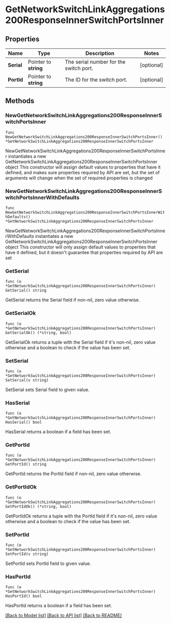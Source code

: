# GetNetworkSwitchLinkAggregations200ResponseInnerSwitchPortsInner

## Properties

Name | Type | Description | Notes
------------ | ------------- | ------------- | -------------
**Serial** | Pointer to **string** | The serial number for the switch port. | [optional] 
**PortId** | Pointer to **string** | The ID for the switch port. | [optional] 

## Methods

### NewGetNetworkSwitchLinkAggregations200ResponseInnerSwitchPortsInner

`func NewGetNetworkSwitchLinkAggregations200ResponseInnerSwitchPortsInner() *GetNetworkSwitchLinkAggregations200ResponseInnerSwitchPortsInner`

NewGetNetworkSwitchLinkAggregations200ResponseInnerSwitchPortsInner instantiates a new GetNetworkSwitchLinkAggregations200ResponseInnerSwitchPortsInner object
This constructor will assign default values to properties that have it defined,
and makes sure properties required by API are set, but the set of arguments
will change when the set of required properties is changed

### NewGetNetworkSwitchLinkAggregations200ResponseInnerSwitchPortsInnerWithDefaults

`func NewGetNetworkSwitchLinkAggregations200ResponseInnerSwitchPortsInnerWithDefaults() *GetNetworkSwitchLinkAggregations200ResponseInnerSwitchPortsInner`

NewGetNetworkSwitchLinkAggregations200ResponseInnerSwitchPortsInnerWithDefaults instantiates a new GetNetworkSwitchLinkAggregations200ResponseInnerSwitchPortsInner object
This constructor will only assign default values to properties that have it defined,
but it doesn't guarantee that properties required by API are set

### GetSerial

`func (o *GetNetworkSwitchLinkAggregations200ResponseInnerSwitchPortsInner) GetSerial() string`

GetSerial returns the Serial field if non-nil, zero value otherwise.

### GetSerialOk

`func (o *GetNetworkSwitchLinkAggregations200ResponseInnerSwitchPortsInner) GetSerialOk() (*string, bool)`

GetSerialOk returns a tuple with the Serial field if it's non-nil, zero value otherwise
and a boolean to check if the value has been set.

### SetSerial

`func (o *GetNetworkSwitchLinkAggregations200ResponseInnerSwitchPortsInner) SetSerial(v string)`

SetSerial sets Serial field to given value.

### HasSerial

`func (o *GetNetworkSwitchLinkAggregations200ResponseInnerSwitchPortsInner) HasSerial() bool`

HasSerial returns a boolean if a field has been set.

### GetPortId

`func (o *GetNetworkSwitchLinkAggregations200ResponseInnerSwitchPortsInner) GetPortId() string`

GetPortId returns the PortId field if non-nil, zero value otherwise.

### GetPortIdOk

`func (o *GetNetworkSwitchLinkAggregations200ResponseInnerSwitchPortsInner) GetPortIdOk() (*string, bool)`

GetPortIdOk returns a tuple with the PortId field if it's non-nil, zero value otherwise
and a boolean to check if the value has been set.

### SetPortId

`func (o *GetNetworkSwitchLinkAggregations200ResponseInnerSwitchPortsInner) SetPortId(v string)`

SetPortId sets PortId field to given value.

### HasPortId

`func (o *GetNetworkSwitchLinkAggregations200ResponseInnerSwitchPortsInner) HasPortId() bool`

HasPortId returns a boolean if a field has been set.


[[Back to Model list]](../README.md#documentation-for-models) [[Back to API list]](../README.md#documentation-for-api-endpoints) [[Back to README]](../README.md)


